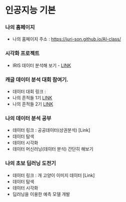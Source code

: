 # 인공지능 기본

### 나의 홈페이지
  * 나의 홈페이지 주소 : https://juri-son.github.io/AI-class/

### 시각화 프로젝트 
  * IRIS 데이터 분석해 보기 - [LINK](http://localhost:8888/view/Documents/GitHub/AI-class/FirstStep_DataVis01.html)

### 캐글 데이터 분석 대회 참여기.
  * 데이터 대회 링크 :
  * 나의 흔적들 1기 [LINK](https://ldjwj.github.io/myDataAnalysis/01_titanic_EDA.html)
  * 나의 흔적들 2기 [LINK](https://ldjwj.github.io/myDataAnalysis/01_titanic_EDA.html)

### 나의 데이터 분석 공부
  * 데이터 링크 : 공공데이터(상권분석) [Link]
  * 데이터 탐색 
  * 데이터 시각화
  * 데이터 머신러닝(데이터 분석) 간단히 해보기

### 나의 초보 딥러닝 도전기
  * 데이터 링크 : 개 고양이 이미지 데이터 [Link]
  * 데이터 탐색 
  * 데이터 시각화 
  * 딥러닝을 이용한 예측 모델 개발
